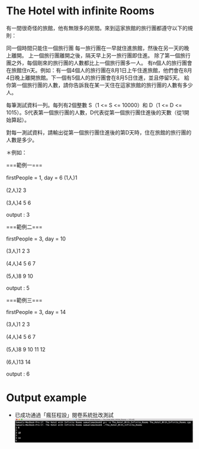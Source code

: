# The Hotel with infinite Rooms 

有一間很奇怪的旅館，他有無限多的房間。來到這家旅館的旅行團都遵守以下的規則：

同一個時間只能住一個旅行團
每一旅行團在一早就住進旅館，然後在另一天的晚上離開。
上一個旅行團離開之後，隔天早上另一旅行團即住進。
除了第一個旅行團之外，每個剛來的旅行團的人數都比上一個旅行團多一人。
有n個人的旅行團會在旅館住n天。例如：有一個4個人的旅行團在8月1日上午住進旅館，他們會在8月4日晚上離開旅館。下一個有5個人的旅行團會在8月5日住進，並且停留5天。
給你第一個旅行團的人數，請你告訴我在某一天住在這家旅館的旅行團的人數有多少人。 

每筆測試資料一列。每列有2個整數 S（1 <= S <= 10000）和 D（1 <= D <= 1015）。S代表第一個旅行團的人數，D代表從第一個旅行團住進後的天數（從1開始算起）。 

對每一測試資料，請輸出從第一個旅行團住進後的第D天時，住在旅館的旅行團的人數是多少。 

＊例如：

===範例一===

firstPeople = 1, day = 6 
(1人)1 

(2人)2 3 

(3人)4 5 6 

output : 3

===範例二===

firstPeople = 3, day = 10 

(3人)1 2 3 

(4人)4 5 6 7 

(5人)8 9 10 

output : 5  

===範例三=== 

firstPeople = 3, day = 14 

(3人)1  2  3 

(4人)4  5  6  7 

(5人)8  9  10 11 12 

(6人)13 14  

output : 6 


# Output example
* 已成功通過「瘋狂程設」閱卷系統批改測試 
![image](https://github.com/Samuelchi861008/CPE-TheHotelWithInfiniteRooms_10170/blob/master/結果.png)
